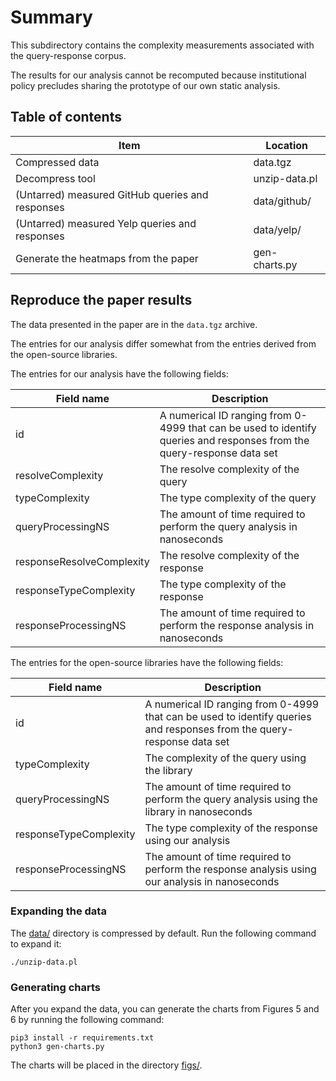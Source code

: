 # Summary

This subdirectory contains the complexity measurements associated with the query-response corpus.

The results for our analysis cannot be recomputed because institutional policy precludes sharing the prototype of our own static analysis.

## Table of contents

| Item                                             | Location      |
| ------------------------------------------------ | ------------- |
| Compressed data                                  | data.tgz      |
| Decompress tool                                  | unzip-data.pl |
| (Untarred) measured GitHub queries and responses | data/github/  |
| (Untarred) measured Yelp queries and responses   | data/yelp/    |
| Generate the heatmaps from the paper             | gen-charts.py |

## Reproduce the paper results

The data presented in the paper are in the `data.tgz` archive.

The entries for our analysis differ somewhat from the entries derived from the open-source libraries.

The entries for our analysis have the following fields:

| Field name                | Description                                                                                                            |
| ------------------------- | ---------------------------------------------------------------------------------------------------------------------- |
| id                        | A numerical ID ranging from 0-4999 that can be used to identify queries and responses from the query-response data set |
| resolveComplexity         | The resolve complexity of the query                                                                                    |
| typeComplexity            | The type complexity of the query                                                                                       |
| queryProcessingNS         | The amount of time required to perform the query analysis in nanoseconds                                               |
| responseResolveComplexity | The resolve complexity of the response                                                                                 |
| responseTypeComplexity    | The type complexity of the response                                                                                    |
| responseProcessingNS      | The amount of time required to perform the response analysis in nanoseconds                                            |

The entries for the open-source libraries have the following fields:

| Field name             | Description                                                                                                            |
| ---------------------- | ---------------------------------------------------------------------------------------------------------------------- |
| id                     | A numerical ID ranging from 0-4999 that can be used to identify queries and responses from the query-response data set |
| typeComplexity         | The complexity of the query using the library                                                                          |
| queryProcessingNS      | The amount of time required to perform the query analysis using the library in nanoseconds                             |
| responseTypeComplexity | The type complexity of the response using our analysis                                                                 |
| responseProcessingNS   | The amount of time required to perform the response analysis using our analysis in nanoseconds                         |

### Expanding the data

The [data/](data/) directory is compressed by default.
Run the following command to expand it:

```
./unzip-data.pl
```

### Generating charts

After you expand the data, you can generate the charts from Figures 5 and 6 by running the following command:

```
pip3 install -r requirements.txt
python3 gen-charts.py
```

The charts will be placed in the directory [figs/](figs/).
